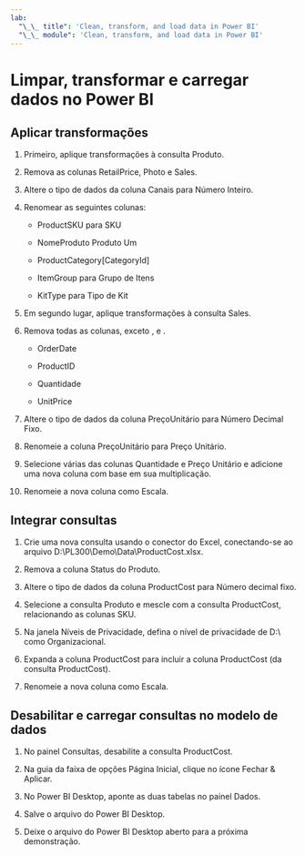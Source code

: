```yaml
---
lab:
  "\_\_ title": 'Clean, transform, and load data in Power BI'
  "\_\_ module": 'Clean, transform, and load data in Power BI'
---
```

# Limpar, transformar e carregar dados no Power BI

## Aplicar transformações

1. Primeiro, aplique transformações à consulta Produto.

1. Remova as colunas RetailPrice, Photo e Sales.

1. Altere o tipo de dados da coluna Canais para Número Inteiro.

1. Renomear as seguintes colunas:

    - ProductSKU para SKU

    - NomeProduto Produto Um

    - ProductCategory[CategoryId]

    - ItemGroup para Grupo de Itens

    - KitType para Tipo de Kit

1. Em segundo lugar, aplique transformações à consulta Sales.

1. Remova todas as colunas, exceto ,  e .

    - OrderDate

    - ProductID

    - Quantidade

    - UnitPrice

1. Altere o tipo de dados da coluna PreçoUnitário para Número Decimal Fixo.

1. Renomeie a coluna PreçoUnitário para Preço Unitário.

1. Selecione várias das colunas Quantidade e Preço Unitário e adicione uma nova coluna com base em sua multiplicação.

1. Renomeie a nova coluna como Escala.

## Integrar consultas

1. Crie uma nova consulta usando o conector do Excel, conectando-se ao arquivo D:\PL300\Demo\Data\ProductCost.xlsx.

1. Remova a coluna Status do Produto.

1. Altere o tipo de dados da coluna ProductCost para Número decimal fixo.

1. Selecione a consulta Produto e mescle com a consulta ProductCost, relacionando as colunas SKU.

1. Na janela Níveis de Privacidade, defina o nível de privacidade de D:\ como Organizacional.

1. Expanda a coluna ProductCost para incluir a coluna ProductCost (da consulta ProductCost).

1. Renomeie a nova coluna como Escala.

## Desabilitar e carregar consultas no modelo de dados

1. No painel Consultas, desabilite a consulta ProductCost.

1. Na guia da faixa de opções Página Inicial, clique no ícone Fechar & Aplicar.

1. No Power BI Desktop, aponte as duas tabelas no painel Dados.

1. Salve o arquivo do Power BI Desktop.

1. Deixe o arquivo do Power BI Desktop aberto para a próxima demonstração.
